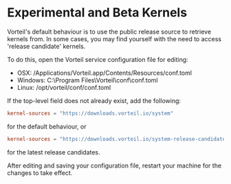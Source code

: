# Experimental and Beta Kernels
Vorteil's default behaviour is to use the public release source to retrieve kernels from. In some cases, you may find yourself with the need to access 'release candidate' kernels.

To do this, open the Vorteil service configuration file for editing:

- OSX: /Applications/Vorteil.app/Contents/Resources/conf.toml
- Windows: C:\Program Files\Vorteil\conf\conf.toml
- Linux: /opt/vorteil/conf/conf.toml


If the top-level field does not already exist, add the following:

```toml
kernel-sources = "https://downloads.vorteil.io/system"
```
for the default behaviour, or

```toml
kernel-sources = "https://downloads.vorteil.io/system-release-candidates"
```
for the latest release candidates.

After editing and saving your configuration file, restart your machine for the changes to take effect.
